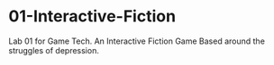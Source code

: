 # 01-Interactive-Fiction
Lab 01 for Game Tech. An Interactive Fiction Game Based around the struggles of depression.

